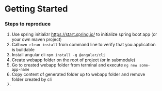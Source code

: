 # Getting Started

### Steps to reproduce

1. Use spring initializr https://start.spring.io/ to initialize spring boot app (or your own maven project)
2. Call `mvn clean install` from command line to verify that you application is buildable 
3. Install angular cli `npm install -g @angular/cli`
4. Create webapp folder on the root of project (or in submodule)
5. Go to created webapp folder from terminal and execute `ng new some-app-name`
6. Copy content of generated folder up to webapp folder and remove folder created by cli
7.